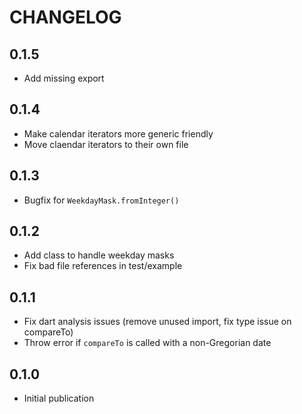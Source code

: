 # CHANGELOG

## 0.1.5

- Add missing export

## 0.1.4

- Make calendar iterators more generic friendly
- Move claendar iterators to their own file

## 0.1.3

- Bugfix for `WeekdayMask.fromInteger()`

## 0.1.2

- Add class to handle weekday masks
- Fix bad file references in test/example

## 0.1.1

- Fix dart analysis issues (remove unused import, fix type issue on compareTo)
- Throw error if `compareTo` is called with a non-Gregorian date

## 0.1.0

- Initial publication
